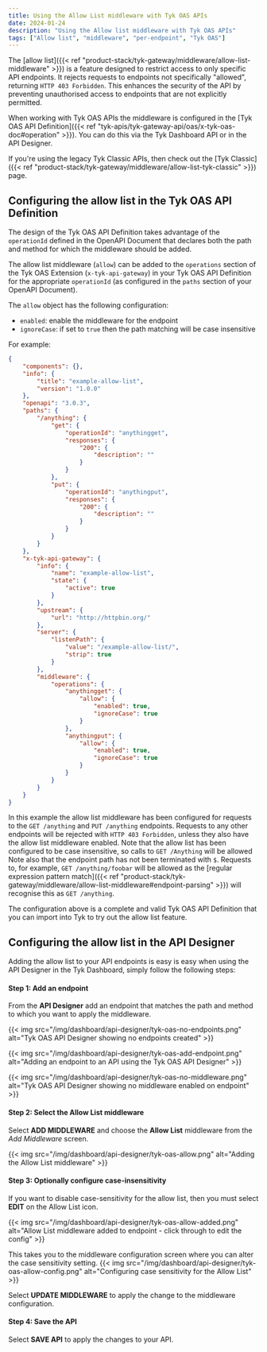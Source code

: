 ```yaml
---
title: Using the Allow List middleware with Tyk OAS APIs
date: 2024-01-24
description: "Using the Allow list middleware with Tyk OAS APIs"
tags: ["Allow list", "middleware", "per-endpoint", "Tyk OAS"]
---
```


The [allow list]({{< ref "product-stack/tyk-gateway/middleware/allow-list-middleware" >}}) is a feature designed to restrict access to only specific API endpoints. It rejects requests to endpoints not specifically "allowed", returning `HTTP 403 Forbidden`. This enhances the security of the API by preventing unauthorised access to endpoints that are not explicitly permitted.

When working with Tyk OAS APIs the middleware is configured in the [Tyk OAS API Definition]({{< ref "tyk-apis/tyk-gateway-api/oas/x-tyk-oas-doc#operation" >}}). You can do this via the Tyk Dashboard API or in the API Designer.

If you're using the legacy Tyk Classic APIs, then check out the [Tyk Classic]({{< ref "product-stack/tyk-gateway/middleware/allow-list-tyk-classic" >}}) page.

## Configuring the allow list in the Tyk OAS API Definition

The design of the Tyk OAS API Definition takes advantage of the `operationId` defined in the OpenAPI Document that declares both the path and method for which the middleware should be added.

The allow list middleware (`allow`) can be added to the `operations` section of the Tyk OAS Extension (`x-tyk-api-gateway`) in your Tyk OAS API Definition for the appropriate `operationId` (as configured in the `paths` section of your OpenAPI Document).

The `allow` object has the following configuration:
- `enabled`: enable the middleware for the endpoint
- `ignoreCase`: if set to `true` then the path matching will be case insensitive

For example:
```json {hl_lines=["47-50", "53-56"],linenos=true, linenostart=1}
{
    "components": {},
    "info": {
        "title": "example-allow-list",
        "version": "1.0.0"
    },
    "openapi": "3.0.3",
    "paths": {
        "/anything": {
            "get": {
                "operationId": "anythingget",
                "responses": {
                    "200": {
                        "description": ""
                    }
                }
            },
            "put": {
                "operationId": "anythingput",
                "responses": {
                    "200": {
                        "description": ""
                    }
                }
            }
        }
    },
    "x-tyk-api-gateway": {
        "info": {
            "name": "example-allow-list",
            "state": {
                "active": true
            }
        },
        "upstream": {
            "url": "http://httpbin.org/"
        },
        "server": {
            "listenPath": {
                "value": "/example-allow-list/",
                "strip": true
            }
        },
        "middleware": {
            "operations": {
                "anythingget": {
                    "allow": {
                        "enabled": true,
                        "ignoreCase": true
                    }                
                },
                "anythingput": {
                    "allow": {
                        "enabled": true,
                        "ignoreCase": true
                    }                
                }
            }
        }
    }
}
```

In this example the allow list middleware has been configured for requests to the `GET /anything` and `PUT /anything` endpoints. Requests to any other endpoints will be rejected with `HTTP 403 Forbidden`, unless they also have the allow list middleware enabled.
Note that the allow list has been configured to be case insensitive, so calls to `GET /Anything` will be allowed
Note also that the endpoint path has not been terminated with `$`. Requests to, for example, `GET /anything/foobar` will be allowed as the [regular expression pattern match]({{< ref "product-stack/tyk-gateway/middleware/allow-list-middleware#endpoint-parsing" >}}) will recognise this as `GET /anything`.

The configuration above is a complete and valid Tyk OAS API Definition that you can import into Tyk to try out the allow list feature.

## Configuring the allow list in the API Designer

Adding the allow list to your API endpoints is easy is easy when using the API Designer in the Tyk Dashboard, simply follow the following steps:

#### Step 1: Add an endpoint

From the **API Designer** add an endpoint that matches the path and method to which you want to apply the middleware.

{{< img src="/img/dashboard/api-designer/tyk-oas-no-endpoints.png" alt="Tyk OAS API Designer showing no endpoints created" >}}

{{< img src="/img/dashboard/api-designer/tyk-oas-add-endpoint.png" alt="Adding an endpoint to an API using the Tyk OAS API Designer" >}}

{{< img src="/img/dashboard/api-designer/tyk-oas-no-middleware.png" alt="Tyk OAS API Designer showing no middleware enabled on endpoint" >}}

#### Step 2: Select the Allow List middleware

Select **ADD MIDDLEWARE** and choose the **Allow List** middleware from the *Add Middleware* screen.

{{< img src="/img/dashboard/api-designer/tyk-oas-allow.png" alt="Adding the Allow List middleware" >}}

#### Step 3: Optionally configure case-insensitivity

If you want to disable case-sensitivity for the allow list, then you must select **EDIT** on the Allow List icon.

{{< img src="/img/dashboard/api-designer/tyk-oas-allow-added.png" alt="Allow List middleware added to endpoint - click through to edit the config" >}}

This takes you to the middleware configuration screen where you can alter the case sensitivity setting.
{{< img src="/img/dashboard/api-designer/tyk-oas-allow-config.png" alt="Configuring case sensitivity for the Allow List" >}}

Select **UPDATE MIDDLEWARE** to apply the change to the middleware configuration.

#### Step 4: Save the API

Select **SAVE API** to apply the changes to your API.
